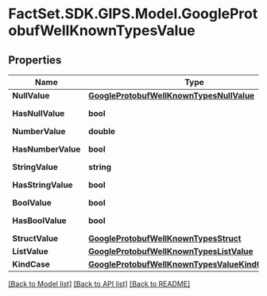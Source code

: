 # FactSet.SDK.GIPS.Model.GoogleProtobufWellKnownTypesValue

## Properties

Name | Type | Description | Notes
------------ | ------------- | ------------- | -------------
**NullValue** | [**GoogleProtobufWellKnownTypesNullValue**](GoogleProtobufWellKnownTypesNullValue.md) |  | [optional] 
**HasNullValue** | **bool** |  | [optional] [readonly] 
**NumberValue** | **double** |  | [optional] 
**HasNumberValue** | **bool** |  | [optional] [readonly] 
**StringValue** | **string** |  | [optional] 
**HasStringValue** | **bool** |  | [optional] [readonly] 
**BoolValue** | **bool** |  | [optional] 
**HasBoolValue** | **bool** |  | [optional] [readonly] 
**StructValue** | [**GoogleProtobufWellKnownTypesStruct**](GoogleProtobufWellKnownTypesStruct.md) |  | [optional] 
**ListValue** | [**GoogleProtobufWellKnownTypesListValue**](GoogleProtobufWellKnownTypesListValue.md) |  | [optional] 
**KindCase** | [**GoogleProtobufWellKnownTypesValueKindOneofCase**](GoogleProtobufWellKnownTypesValueKindOneofCase.md) |  | [optional] 

[[Back to Model list]](../README.md#documentation-for-models) [[Back to API list]](../README.md#documentation-for-api-endpoints) [[Back to README]](../README.md)

